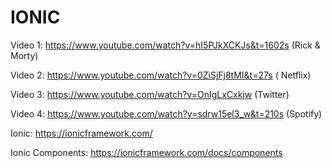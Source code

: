 # IONIC

Video 1: https://www.youtube.com/watch?v=hI5PJkXCKJs&t=1602s (Rick & Morty)

Video 2: https://www.youtube.com/watch?v=0ZiSjFj8tMI&t=27s ( Netflix)

Video 3: https://www.youtube.com/watch?v=OnIgLxCxkjw (Twitter)

Video 4: https://www.youtube.com/watch?v=sdrw15el3_w&t=210s (Spotify)

Ionic: https://ionicframework.com/

Ionic Components: https://ionicframework.com/docs/components

